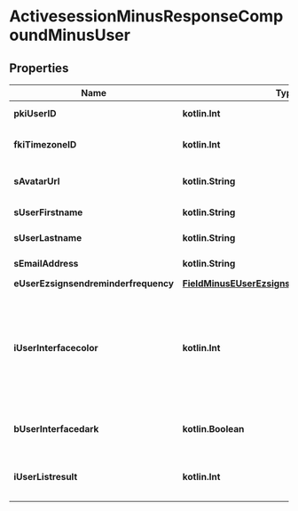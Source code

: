 
# ActivesessionMinusResponseCompoundMinusUser

## Properties
Name | Type | Description | Notes
------------ | ------------- | ------------- | -------------
**pkiUserID** | **kotlin.Int** | The unique ID of the User | 
**fkiTimezoneID** | **kotlin.Int** | The unique ID of the Timezone | 
**sAvatarUrl** | **kotlin.String** | The url of the picture used as avatar | 
**sUserFirstname** | **kotlin.String** | The first name of the user | 
**sUserLastname** | **kotlin.String** | The last name of the user | 
**sEmailAddress** | **kotlin.String** | The email address. | 
**eUserEzsignsendreminderfrequency** | [**FieldMinusEUserEzsignsendreminderfrequency**](FieldMinusEUserEzsignsendreminderfrequency.md) |  | 
**iUserInterfacecolor** | **kotlin.Int** | The int32 representation of the interface color. For example, RGB color #39435B would be 3752795 | 
**bUserInterfacedark** | **kotlin.Boolean** | Whether to use a dark mode interface | 
**iUserListresult** | **kotlin.Int** | The number of rows to return by default in lists | 



